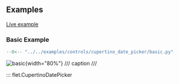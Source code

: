 ## Examples

[Live example](https://flet-controls-gallery.fly.dev/dialogs/cupertinodatepicker)

### Basic Example

```python
--8<-- "../../examples/controls/cupertino_date_picker/basic.py"
```

![basic](../examples/controls/cupertino_date_picker/media/basic.png){width="80%"}
/// caption
///

::: flet.CupertinoDatePicker
